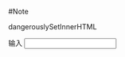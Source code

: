 #Note

dangerouslySetInnerHTML

<label htmlFor="insertArea">输入</label>
<input id="insertArea" className="input" />